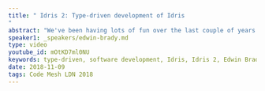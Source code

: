 ```yaml
---
title: " Idris 2: Type-driven development of Idris
"
abstract: "We've been having lots of fun over the last couple of years investigating the possibilities and limitations of type-driven development in Idris. As we write larger programs, though, we're finding the implementation of Idris is showing the strain - such is the nature of research quality software - and recently I decided the time was right to start again, and implement Idris 2 in Idris. In this talk, I'll give an introduction to type-driven development (in Idris 2) and report on progress so far, showing off the most interesting features which the new design enables (notably, linear types and better type inference)."
speaker1: _speakers/edwin-brady.md
type: video
youtube_id: mOtKD7ml0NU
keywords: type-driven, software development, Idris, Idris 2, Edwin Brady
date: 2018-11-09
tags: Code Mesh LDN 2018
---
```


